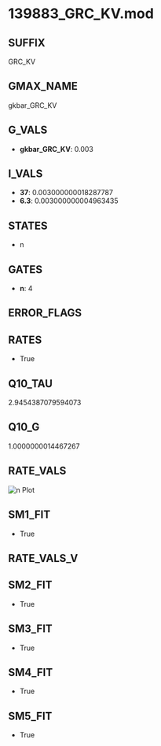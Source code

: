 # 139883_GRC_KV.mod

## SUFFIX

GRC_KV

## GMAX_NAME

gkbar_GRC_KV

## G_VALS

- **gkbar_GRC_KV**: 0.003

## I_VALS

- **37**: 0.003000000018287787
- **6.3**: 0.003000000004963435

## STATES

- n

## GATES

- **n**: 4

## ERROR_FLAGS


## RATES

- True

## Q10_TAU

2.9454387079594073

## Q10_G

1.0000000014467267

## RATE_VALS

![n Plot](/Users/pbozelos/Dropbox/icg-Chai-Panos/supermodels/output_markdown_files/K/139883_GRC_KV.mod/images/n.png)

## SM1_FIT

- True

## RATE_VALS_V

## SM2_FIT

- True

## SM3_FIT

- True

## SM4_FIT

- True

## SM5_FIT

- True

